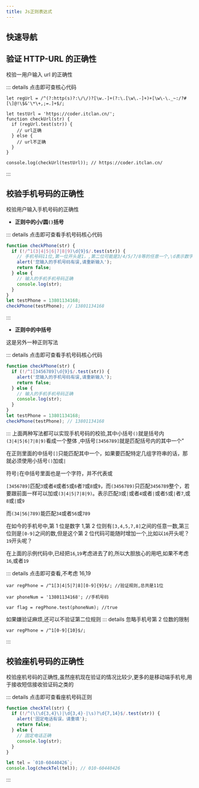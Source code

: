 ```yaml
---
title: Js正则表达式
---
```


## 快速导航

<TOC />

## 验证 HTTP-URL 的正确性

校验一用户输入 url 的正确性

<regular-regExpress :label="`输入链接网址`"  :input="`https://coder.itclan.cn`" :btntext="`立即校验`" :type="`url`"/>

::: details 点击即可查核心代码

```js{1}
let regUrl = /^(?:http(s)?:\/\/)?[\w.-]+(?:\.[\w\.-]+)+[\w\-\._~:/?#[\]@!\$&'\*\+,;=.]+$/;

let testUrl = 'https://coder.itclan.cn/';
function checkUrl(str) {
  if (regUrl.test(str)) {
    // url正确
  } else {
    // url不正确
  }
}

console.log(checkUrl(testUrl)); // https://coder.itclan.cn/
```

:::

## 校验手机号码的正确性

校验用户输入手机号码的正确性

<regular-regExpress :label="`输入手机号`" :type="`phone`" :input="13801134168" :btntext="`立即校验`" />

- **正则中的小/圆`()`括号**

::: details 点击即可查看手机号码核心代码

```js {2}
function checkPhone(str) {
  if (!/^1(3|4|5|6|7|8|9)\d{9}$/.test(str)) {
    // 手机号码11位,第一位开头是1，,第二位可能是3/4/5/7/8等的任意一个,\d表示数字[0-9]的9位，总共加起来11位结束
    alert('您输入的手机号码有误,请重新输入');
    return false;
  } else {
    // 输入的手机手机号码正确
    console.log(str);
  }
}
let testPhone = 13801134168;
checkPhone(testPhone); // 13801134168
```

:::

- **正则中的中括号**

这是另外一种正则写法

::: details 点击即可查看手机号码核心代码

```js
function checkPhone(str) {
  if (!/^1[3456789]\d{9}$/.test(str)) {
    alert('您输入的手机号码有误,请重新输入');
    return false;
  } else {
    // 输入的手机手机号码正确
    console.log(str);
  }
}
let testPhone = 13801134168;
checkPhone(testPhone); // 13801134168
```

:::
上面两种写法都可以实现手机号码的校验,其中小括号`()`就是括号内`(3|4|5|6|7|8|9)`看成一个整体 ,中括号`[3456789]`就是匹配括号内的其中一个”

在正则里面的中括号`[]`只能匹配其中一个，如果要匹配特定几组字符串的话，那就必须使用小括号`()`加或`|`

符号`|`在中括号里面也是一个字符，并不代表或

`[3456789]`匹配`3`或者`4`或者`5`或`6`者`7`或`8`或`9`，而`(3456789)`只匹配`3456789`整个，若要跟前面一样可以加或`(3|4|5|7|8|9)`。表示匹配`3`或`|`或者`4`或者`|`或者`5`或`|`者`7`,或`8`或`|`或`9`

而`(34|56|789)`能匹配`34`或者`56`或`789`

在如今的手机号中,第 1 位是数字 1,第 2 位则有`[3,4,5,7,8]`之间的任意一数,第三位则是`[0-9]`之间的数,但是这个第 2 位代码可能随时增加一个,比如以`16`开头呢？`19`开头呢？

在上面的示例代码中,已经把`16`,`19`考虑进去了的,所以大胆放心的用吧,如果不考虑`16`,或者`19`

::: details 点击即可查看,不考虑 16,19

```
var regPhone = /^1[3|4|5|7|8][0-9]{9}$/; //验证规则,总共是11位

var phoneNum = '13801134168'; //手机号码

var flag = regPhone.test(phoneNum); //true
```

如果嫌验证麻烦,还可以不验证第二位规则
::: details 忽略手机号第 2 位数的限制

```
var regPhone = /^1[0-9]{10}$/;
```

:::

## 校验座机号码的正确性

校验座机号码的正确性,虽然座机现在验证的情况比较少,更多的是移动端手机号,用于接收短信接收验证码之类的

::: details 点击即可查看座机号码正则

```js
function checkTel(str) {
  if (!/^(\(\d{3,4}\)|\d{3,4}-|\s)?\d{7,14}$/.test(str)) {
    alert('固定电话有误，请重填');
    return false;
  } else {
    // 固定电话正确
    console.log(str);
  }
}

let tel = `010-60440426`;
console.log(checkTel(tel)); // 010-60440426
```

:::

<footer-FooterLink :isShareLink="true" :isDaShang="true" />

